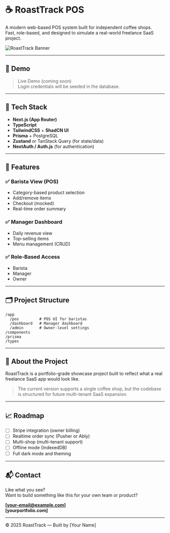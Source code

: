# ☕ RoastTrack POS

A modern web-based POS system built for independent coffee shops.  
Fast, role-based, and designed to simulate a real-world freelance SaaS project.

![RoastTrack Banner](./public/banner-placeholder.png)

---

## 🚀 Demo

> Live Demo (coming soon)  
> Login credentials will be seeded in the database.

---

## 🧰 Tech Stack

- **Next.js (App Router)**
- **TypeScript**
- **TailwindCSS** + **ShadCN UI**
- **Prisma** + PostgreSQL
- **Zustand** or TanStack Query (for state/data)
- **NextAuth / Auth.js** (for authentication)

---

## 🎯 Features

### ✅ Barista View (POS)

- Category-based product selection
- Add/remove items
- Checkout (mocked)
- Real-time order summary

### ✅ Manager Dashboard

- Daily revenue view
- Top-selling items
- Menu management (CRUD)

### ✅ Role-Based Access

- Barista
- Manager
- Owner

---

## 🗂️ Project Structure

```
/app
  /pos         # POS UI for baristas
  /dashboard   # Manager dashboard
  /admin       # Owner-level settings
/components
/prisma
/types
```

---

## 🧾 About the Project

RoastTrack is a portfolio-grade showcase project built to reflect what a real freelance SaaS app would look like.

> The current version supports a single coffee shop, but the codebase is structured for future multi-tenant SaaS expansion.

---

## 📈 Roadmap

- [ ] Stripe integration (owner billing)
- [ ] Realtime order sync (Pusher or Ably)
- [ ] Multi-shop (multi-tenant support)
- [ ] Offline mode (IndexedDB)
- [ ] Full dark mode and theming

---

## 📬 Contact

Like what you see?  
Want to build something like this for your own team or product?

**[your-email@example.com]**  
**[yourportfolio.com]**

---

© 2025 RoastTrack — Built by [Your Name]
